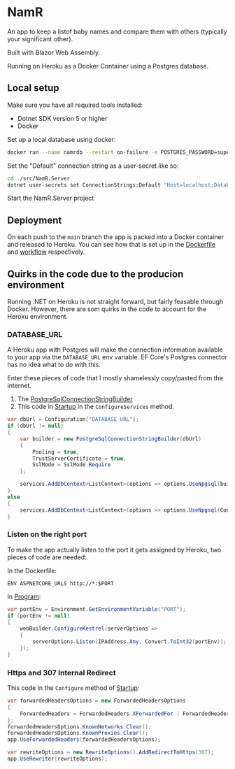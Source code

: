 # NamR

An app to keep a listof baby names and compare them with others (typically your significant other).

Built with Blazor Web Assembly.

Running on Heroku as a Docker Container using a Postgres database.

## Local setup

Make sure you have all required tools installed:

- Dotnet SDK version 5 or higher
- Docker

Set up a local database using docker:

```bash
docker run --name namrdb --restart on-failure -e POSTGRES_PASSWORD=supersecretpwd123 -e POSTGRES_USER=namr -p 5432:5432 -d postgres
```

Set the "Default" connection string as a user-secret like so:

```bash
cd ./src/NamR.Server
dotnet user-secrets set ConnectionStrings:Default "Host=localhost;Database=namr;Username=namr;Password=supersecretpwd"
```

Start the NamR.Server project

## Deployment

On each push to the `main` branch the app is packed into a Docker container and released to Heroku. You can see how that is set up in the [Dockerfile](./Dockerfile) and [workflow](./.github/workflows/buildanddeploy.yml) respectively.

## Quirks in the code due to the producion environment

Running .NET on Heroku is not straight forward, but fairly feasable through Docker. However, there are som quirks in the code to account for the Heroku environment.

### DATABASE_URL

A Heroku app with Postgres will make the connection information available to your app via the `DATABASE_URL` env variable. EF Core's Postgres connector has no idea what to do with this.

Enter these pieces of code that I mostly shamelessly copy/pasted from the internet.

1. The [PostgreSqlConnectionStringBuilder](./src/NamR.Server/PostgreSqlConnectionStringBuilder.cs)
2. This code in [Startup](./src/NamR.Server/Startup.cs) in the `ConfigureServices` method.

```C#
var dbUrl = Configuration["DATABASE_URL"];
if (dbUrl != null)
{
    var builder = new PostgreSqlConnectionStringBuilder(dbUrl)
    {
        Pooling = true,
        TrustServerCertificate = true,
        SslMode = SslMode.Require
    };

    services.AddDbContext<ListContext>(options => options.UseNpgsql(builder.ConnectionString));
}
else
{
    services.AddDbContext<ListContext>(options => options.UseNpgsql(Configuration.GetConnectionString("Default")));
}
```

### Listen on the right port

To make the app actually listen to the port it gets assigned by Heroku, two pieces of code are needed:

In the Dockerfile:

```Docker
ENV ASPNETCORE_URLS http://*:$PORT
```

In [Program](./src/NamR.Server/Program.cs):

```C#
var portEnv = Environment.GetEnvironmentVariable("PORT");
if (portEnv != null)
{
    webBuilder.ConfigureKestrel(serverOptions =>
    {
        serverOptions.Listen(IPAddress.Any, Convert.ToInt32(portEnv));
    });
}
```

### Https and 307 Internal Redirect

This code in the `Configure` method of [Startup](./src/NamR.Server/Startup.cs):

```C#
var forwardedHeadersOptions = new ForwardedHeadersOptions
{
    ForwardedHeaders = ForwardedHeaders.XForwardedFor | ForwardedHeaders.XForwardedProto
};
forwardedHeadersOptions.KnownNetworks.Clear();
forwardedHeadersOptions.KnownProxies.Clear();
app.UseForwardedHeaders(forwardedHeadersOptions);

var rewriteOptions = new RewriteOptions().AddRedirectToHttps(307);
app.UseRewriter(rewriteOptions);
```
